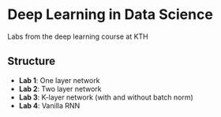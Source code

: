 # Deep Learning in Data Science
Labs from the deep learning course at KTH

## Structure
* **Lab 1**: One layer network
* **Lab 2**: Two layer network
* **Lab 3**: K-layer network (with and without batch norm)
* **Lab 4**: Vanilla RNN
